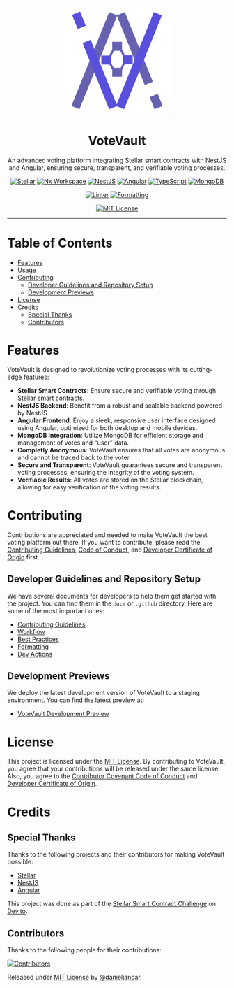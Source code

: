 <div align="center">
    <img src="assets/brand/vv-logo-m.webp" width="250" height="250" alt="VoteVault Logo">
    <h1>VoteVault</h1>
    <p>An advanced voting platform integrating Stellar smart contracts with NestJS and Angular, ensuring secure, transparent, and verifiable voting processes.</p>
</div>

<div align="center">

[![Stellar](https://img.shields.io/badge/Stellar-07B5E5?logo=stellar)](https://stellar.org)
[![Nx Workspace](https://img.shields.io/badge/Nx-143055?logo=nx)](https://nx.dev/)
[![NestJS](https://img.shields.io/badge/NestJS-E0234E?logo=nestjs)](https://nestjs.com/)
[![Angular](https://img.shields.io/badge/Angular-DD0031?logo=angular)](https://angular.io/)
[![TypeScript](https://img.shields.io/badge/TypeScript-007ACC?logo=typescript&logoColor=white)](https://www.typescriptlang.org/)
[![MongoDB](https://img.shields.io/badge/MongoDB-47A248?logo=mongodb&logoColor=white)](https://www.mongodb.com/)

[![Linter](https://github.com/danieljancar/votevault/actions/workflows/lint.yml/badge.svg)](https://github.com/yourusername/votevault/actions/workflows/lint.yml)
[![Formatting](https://github.com/danieljancar/votevault/actions/workflows/format.yml/badge.svg)](https://github.com/yourusername/votevault/actions/workflows/format.yml)

[![MIT License](https://img.shields.io/badge/License-MIT-blue)](LICENSE)

</div>

---

# Table of Contents

- [Features](#features)
- [Usage](#usage)
- [Contributing](#contributing)
  - [Developer Guidelines and Repository Setup](#developer-guidelines-and-repository-setup)
  - [Development Previews](#development-previews)
- [License](#license)
- [Credits](#credits)
  - [Special Thanks](#special-thanks)
  - [Contributors](#contributors)

# Features

VoteVault is designed to revolutionize voting processes with its cutting-edge features:

- **Stellar Smart Contracts**: Ensure secure and verifiable voting through Stellar smart contracts.
- **NestJS Backend**: Benefit from a robust and scalable backend powered by NestJS.
- **Angular Frontend**: Enjoy a sleek, responsive user interface designed using Angular, optimized for both desktop and mobile devices.
- **MongoDB Integration**: Utilize MongoDB for efficient storage and management of votes and "user" data.
- **Completly Anonymous**: VoteVault ensures that all votes are anonymous and cannot be traced back to the voter.
- **Secure and Transparent**: VoteVault guarantees secure and transparent voting processes, ensuring the integrity of the voting system.
- **Verifiable Results**: All votes are stored on the Stellar blockchain, allowing for easy verification of the voting results.

# Contributing

Contributions are appreciated and needed to make VoteVault the best voting platform out there. If you want to contribute, please read the [Contributing Guidelines](.github/CONTRIBUTING.md), [Code of Conduct](.github/CODE_OF_CONDUCT.md), and [Developer Certificate of Origin](.github/DCO.md) first.

## Developer Guidelines and Repository Setup

We have several documents for developers to help them get started with the project. You can find them in the `docs` or `.github` directory. Here are some of the most important ones:

- [Contributing Guidelines](.github/CONTRIBUTING.md)
- [Workflow](docs/WORKFLOW.md)
- [Best Practices](docs/BEST_PRACTICES.md)
- [Formatting](docs/FORMATTING.md)
- [Dev Actions](docs/DEV_ACTIONS.md)

## Development Previews

We deploy the latest development version of VoteVault to a staging environment. You can find the latest preview at:

- [VoteVault Development Preview](https://dev-preview-votevault.web.app/)

# License

This project is licensed under the [MIT License](LICENSE). By contributing to VoteVault, you agree that your contributions will be released under the same license. Also, you agree to the [Contributor Covenant Code of Conduct](.github/CODE_OF_CONDUCT.md) and [Developer Certificate of Origin](.github/DCO.md).

# Credits

## Special Thanks

Thanks to the following projects and their contributors for making VoteVault possible:

- [Stellar](https://stellar.org)
- [NestJS](https://nestjs.com/)
- [Angular](https://angular.io/)

This project was done as part of the [Stellar Smart Contract Challenge](https://dev.to/challenges/stellar) on [Dev.to](https://dev.to/).

## Contributors

Thanks to the following people for their contributions:

[![Contributors](https://contrib.rocks/image?repo=danieljancar/votevault)](https://github.com/danieljancar/votevault/graphs/contributors)

Released under [MIT License](LICENSE) by [@danieljancar](https://github.com/danieljancar).
